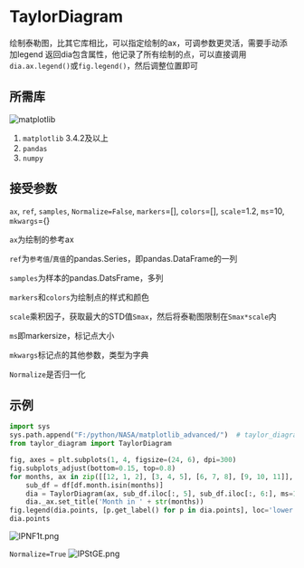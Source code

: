 # TaylorDiagram
绘制泰勒图，比其它库相比，可以指定绘制的ax，可调参数更灵活，需要手动添加legend
返回dia包含属性，他记录了所有绘制的点，可以直接调用`dia.ax.legend()`或`fig.legend()`，然后调整位置即可
## 所需库
![matplotlib](https://matplotlib.org/stable/_static/logo2_compressed.svg)
1. `matplotlib` 3.4.2及以上
2. `pandas`
3. `numpy`

## 接受参数
`ax`, `ref`, `samples`, `Normalize=False`, `markers`=[], `colors`=[], `scale`=1.2, `ms`=10, `mkwargs`={}

`ax`为绘制的参考ax

`ref`为`参考值`/`真值`的pandas.Series，即pandas.DataFrame的一列

`samples`为样本的pandas.DatsFrame，多列

`markers`和`colors`为绘制点的样式和颜色

`scale`乘积因子，获取最大的STD值`Smax`，然后将泰勒图限制在`Smax*scale`内

`ms`即markersize，标记点大小

`mkwargs`标记点的其他参数，类型为字典

`Normalize`是否归一化

## 示例
```python
import sys
sys.path.append("F:/python/NASA/matplotlib_advanced/")  # taylor_diagram.py所在目录
from taylor_diagram import TaylorDiagram
```
```python
fig, axes = plt.subplots(1, 4, figsize=(24, 6), dpi=300)
fig.subplots_adjust(bottom=0.15, top=0.8)
for months, ax in zip([[12, 1, 2], [3, 4, 5], [6, 7, 8], [9, 10, 11]], axes):
    sub_df = df[df.month.isin(months)]
    dia = TaylorDiagram(ax, sub_df.iloc[:, 5], sub_df.iloc[:, 6:], ms=12, mkwargs=dict(markeredgecolor='none'))
    dia._ax.set_title('Month in ' + str(months))
fig.legend(dia.points, [p.get_label() for p in dia.points], loc='lower center', ncol=7, frameon=False, bbox_to_anchor=(0.1, 0, 0.8, 0.1))
dia.points
```
![IPNF1t.png](https://s3.jpg.cm/2021/06/16/IPNF1t.png)


`Normalize=True`
![IPStGE.png](https://s3.jpg.cm/2021/06/16/IPStGE.png)
